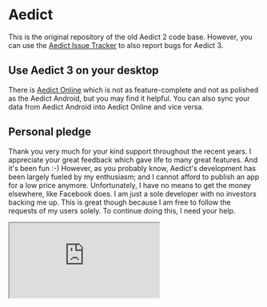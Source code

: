 # Aedict

This is the original repository of the old Aedict 2 code base. However,
you can use the [Aedict Issue Tracker](https://github.com/mvysny/aedict/issues) to also report bugs for Aedict 3.

## Use Aedict 3 on your desktop

There is [Aedict Online](https://www.aedict-online.eu) which is not as feature-complete and not as polished as the Aedict Android,
but you may find it helpful. You can also sync your data from Aedict Android into Aedict Online and vice versa.

## Personal pledge

Thank you very much for your kind support throughout the recent years. I appreciate your great feedback which gave life to many great features. And it's been fun :-)
However, as you probably know, Aedict's development has been largely fueled by my enthusiasm; and I cannot afford to publish an app for a low price anymore. Unfortunately, I have no means to get the money elsewhere, like Facebook does. I am just a sole developer with no investors backing me up. This is great though because I am free to follow the requests of my users solely. To continue doing this, I need your help.

  <iframe src="http://www.aedict.eu/patreon.html"></iframe>
